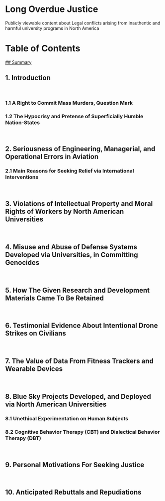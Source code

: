 # Long Overdue Justice
Publicly viewable content about Legal conflicts arising from inauthentic and harmful university programs in North America

# Table of Contents

[## Summary](/expose/00-0.md#summary)
<br>

## 1. Introduction
<br>

### 1.1 A Right to Commit Mass Murders, Question Mark

### 1.2 The Hypocrisy and Pretense of Superficially Humble Nation-States
<br>

## 2. Seriousness of Engineering, Managerial, and Operational Errors in Aviation

### 2.1 Main Reasons for Seeking Relief via International Interventions
<br>

## 3. Violations of Intellectual Property and Moral Rights of Workers by North American Universities
<br>

## 4. Misuse and Abuse of Defense Systems Developed via Universities, in Committing Genocides 
<br>

## 5. How The Given Research and Development Materials Came To Be Retained
<br>

## 6. Testimonial Evidence About Intentional Drone Strikes on Civilians
<br>

## 7. The Value of Data From Fitness Trackers and Wearable Devices
<br>

## 8. Blue Sky Projects Developed, and Deployed via North American Universities

### 8.1 Unethical Experimentation on Human Subjects

### 8.2 Cognitive Behavior Therapy (CBT) and Dialectical Behavior Therapy (DBT)
<br>

## 9. Personal Motivations For Seeking Justice
<br>

## 10. Anticipated Rebuttals and Repudiations